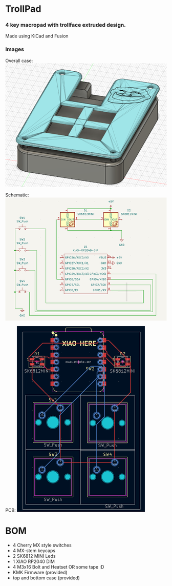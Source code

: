 # TrollPad 
### 4 key macropad with trollface extruded design.
Made using KiCad and Fusion

### Images
Overall case:
![alt text](image-1.png)

Schematic:
![alt text](image.png)

PCB:
![alt text](image-2.png)

# BOM
- 4 Cherry MX style switches
- 4 MX-stem keycaps
- 2 SK6812 MINI Leds
- 1 XIAO RP2040 DIM
- 4 M3x16 Bolt and Heatset OR some tape :D
- KMK Firmware (provided)
- top and bottom case (provided)